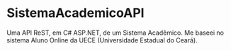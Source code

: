 # SistemaAcademicoAPI
Uma API ReST, em C# ASP.NET, de um Sistema Acadêmico. Me baseei no sistema Aluno Online da UECE (Universidade Estadual do Ceará).
